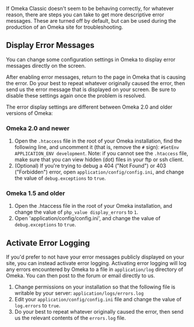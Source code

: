 If Omeka Classic doesn't seem to be behaving correctly, for whatever reason, there are steps you can take to get more descriptive error messages. These are turned off by default, but can be used during the production of an Omeka site for troubleshooting.

Display Error Messages
--------------------------------------------------------------

You can change some configuration settings in Omeka to display error messages directly on the screen.

After enabling error messages, return to the page in Omeka that is causing the error. Do your best to repeat whatever originally caused the error, then send us the error message that is displayed on your screen. Be sure to disable these settings again once the problem is resolved.

The error display settings are different between Omeka 2.0 and older versions of Omeka:

### Omeka 2.0 and newer 

1.  Open the `.htaccess` file in the root of your Omeka installation, find the following line, and uncomment it (that is, remove the `#` sign):  `#SetEnv APPLICATION_ENV development`. Note: if you cannot see the `.htaccess` file, make sure that you can view hidden (dot) files in your ftp or ssh client. 
2.  (Optional) If you're trying to debug a 404 ("Not Found") or 403 ("Forbidden") error, open `application/config/config.ini`, and change the value of `debug.exceptions` to `true`.

### Omeka 1.5 and older 

1.  Open the .htaccess file in the root of your Omeka installation, and change the value of `php_value display_errors` to `1`.
2.  Open 'application/config/config.ini', and change the value of `debug.exceptions`  to `true`.

Activate Error Logging
--------------------------------------------------------------
If you'd prefer to not have your error messages publicly displayed on your site, you can instead activate error logging. Activating error logging will log any errors encountered by Omeka to a file in `application/log` directory of Omeka. You can then post to the forum or email directly to us.

1.  Change permissions on your installation so that the following file is writable by your server: `application/logs/errors.log`
2.  Edit your `application/config/config.ini` file and change the value of `log.errors` to `true`.
3.  Do your best to repeat whatever originally caused the error, then send us the relevant contents of the `errors.log` file.

